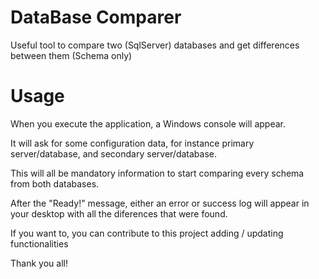 # DataBase Comparer
Useful tool to compare two (SqlServer) databases and get differences between them (Schema only)

# Usage
When you execute the application, a Windows console will appear.

It will ask for some configuration data, for instance primary server/database, and secondary server/database.

This will all be mandatory information to start comparing every schema from both databases.

After the "Ready!" message, either an error or success log will appear in your desktop with all the diferences that were found.

If you want to, you can contribute to this project adding / updating functionalities

Thank you all!
